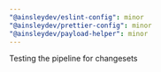 ```yaml
---
"@ainsleydev/eslint-config": minor
"@ainsleydev/prettier-config": minor
"@ainsleydev/payload-helper": minor
---
```


Testing the pipeline for changesets
